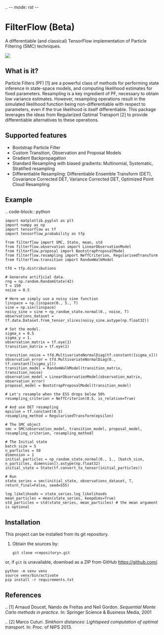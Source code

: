 .. -*- mode: rst -*-

# FilterFlow (Beta)

A differentiable (and classical) TensorFlow implementation of Particle Filtering (SMC) techniques.

![](resonator.gif)

What is it?
-----------

Particle Filters (PF) [1] are a powerful class of methods for performing state inference in state-space models, and computing likelihood estimates for fixed parameters. 
Resampling is a key ingredient of PF, necessary to obtain low variance estimates. 
However, resampling operations result in the simulated likelihood function being non-differentiable with respect to parameters, even if the true likelihood is itself differentiable.
This package leverages the ideas from Regularized Optimal Transport [2] to provide differentiable alternatives to these operations.

Supported features
------------------

* Bootstrap Particle Filter
* Custom Transition, Observation and Proposal Models
* Gradient Backpropagation
* Standard Resampling with biased gradients: Multinomial, Systematic, Stratified resampling
* Differentiable Resampling: Differentiable Ensemble Transform (DET), Covariance Corrected DET, Variance Corrected DET, Optimized Point Cloud Resampling

Example
--------

.. code-block:: python
    
    import matplotlib.pyplot as plt
    import numpy as np
    import tensorflow as tf
    import tensorflow_probability as tfp
    
    from filterflow import SMC, State, mean, std
    from filterflow.observation import LinearObservationModel
    from filterflow.proposal import BootstrapProposalModel
    from filterflow.resampling import NeffCriterion, RegularisedTransform
    from filterflow.transition import RandomWalkModel
    
    tfd = tfp.distributions
    
    # Generate artificial data.
    rng = np.random.RandomState(42)
    T = 150
    noise = 0.5
    
    # Here we simply use a noisy sine function
    linspace = np.linspace(0., 5., T)
    sine = np.sin(linspace)
    noisy_sine = sine + np_random_state.normal(0., noise, T)
    observations_dataset = tf.data.Dataset.from_tensor_slices(noisy_sine.astype(np.float32))

    # Set the model.
    sigma_x = 0.5
    sigma_y = 1.
    observation_matrix = tf.eye(1)
    transition_matrix = tf.eye(1)
    
    transition_noise = tfd.MultivariateNormalDiag(tf.constant([sigma_x]))
    observation_error = tfd.MultivariateNormalDiag(0., tf.constant([sigma_y]))
    transition_model = RandomWalkModel(transition_matrix, transition_noise)
    observation_model = LinearObservationModel(observation_matrix, observation_error)
    proposal_model = BootstrapProposalModel(transition_model)
    
    # Let's resample when the ESS drops below 50%
    resampling_criterion = NeffCriterion(0.5, is_relative=True)
    
    # And use DET resampling
    epsilon = tf.constant(0.5)
    resampling_method = RegularisedTransform(epsilon)
    
    # The SMC object
    smc = SMC(observation_model, transition_model, proposal_model, resampling_criterion, resampling_method)

    # The Initial state
    batch_size = 5
    n_particles = 50
    dimension = 1
    initial_particles = np_random_state.normal(0., 1., [batch_size, n_particles, dimension]).astype(np.float32)
    initial_state = State(tf.convert_to_tensor(initial_particles))
    
    # Run
    state_series = smc(initial_state, observations_dataset, T, return_final=False, seed=555)
    
    log_likelihoods = state_series.log_likelihoods
    mean_particles = mean(state_series, keepdims=True)
    std_particles = std(state_series, mean_particles) # the mean argument is optional



Installation
------------

This project can be installed from its git repository. 

1. Obtain the sources by:
    
    `git clone <repository>.git`

or, if `git` is unavailable, download as a ZIP from GitHub https://github.com/<repository>.
  ```
  python -m venv venv
  source venv/bin/activate
  pip install -r requirements.txt
  ```


References
----------

.. [1] Arnaud Doucet, Nando de Freitas and Neil Gordon.
        *Sequential Monte Carlo methods in practice.*
        In: Springer Science \& Business Media, 2001

.. [2] Marco Cuturi.
       *Sinkhorn distances: Lightspeed computation of optimal transport.*
       In: Proc. of NIPS 2013.
       
  